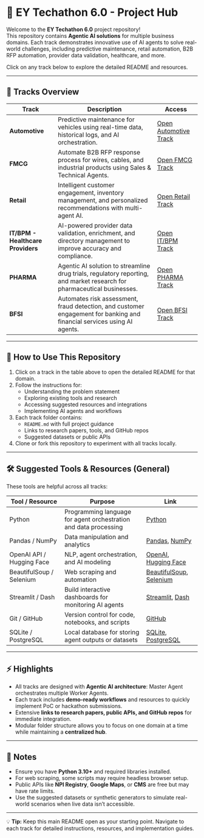 # 🚀 EY Techathon 6.0 - Project Hub

Welcome to the **EY Techathon 6.0** project repository!  
This repository contains **Agentic AI solutions** for multiple business domains. Each track demonstrates innovative use of AI agents to solve real-world challenges, including predictive maintenance, retail automation, B2B RFP automation, provider data validation, healthcare, and more.

Click on any track below to explore the detailed README and resources.

---

## 📂 Tracks Overview

| Track | Description | Access |
|-------|-------------|--------|
| **Automotive** | Predictive maintenance for vehicles using real-time data, historical logs, and AI orchestration. | [Open Automotive Track](./AUTOMOTIVE/README.md) |
| **FMCG** | Automate B2B RFP response process for wires, cables, and industrial products using Sales & Technical Agents. | [Open FMCG Track](./FCMG/README.md) |
| **Retail** | Intelligent customer engagement, inventory management, and personalized recommendations with multi-agent AI. | [Open Retail Track](./RETAIL/README.md) |
| **IT/BPM - Healthcare Providers** | AI-powered provider data validation, enrichment, and directory management to improve accuracy and compliance. | [Open IT/BPM Track](./ITBPM/README.md) |
| **PHARMA** | Agentic AI solution to streamline drug trials, regulatory reporting, and market research for pharmaceutical businesses. | [Open PHARMA Track](./PHARMA/README.md) |
| **BFSI** | Automates risk assessment, fraud detection, and customer engagement for banking and financial services using AI agents. | [Open BFSI Track](./BFSI/README.md) |

---

## 📌 How to Use This Repository

1. Click on a track in the table above to open the detailed README for that domain.
2. Follow the instructions for:
   - Understanding the problem statement
   - Exploring existing tools and research
   - Accessing suggested resources and integrations
   - Implementing AI agents and workflows
3. Each track folder contains:
   - `README.md` with full project guidance
   - Links to research papers, tools, and GitHub repos
   - Suggested datasets or public APIs
4. Clone or fork this repository to experiment with all tracks locally.

---

## 🛠 Suggested Tools & Resources (General)

These tools are helpful across all tracks:

| Tool / Resource | Purpose | Link |
|-----------------|---------|------|
| Python | Programming language for agent orchestration and data processing | [Python](https://www.python.org/) |
| Pandas / NumPy | Data manipulation and analytics | [Pandas](https://pandas.pydata.org/), [NumPy](https://numpy.org/) |
| OpenAI API / Hugging Face | NLP, agent orchestration, and AI modeling | [OpenAI](https://platform.openai.com/), [Hugging Face](https://huggingface.co/) |
| BeautifulSoup / Selenium | Web scraping and automation | [BeautifulSoup](https://www.crummy.com/software/BeautifulSoup/bs4/), [Selenium](https://www.selenium.dev/) |
| Streamlit / Dash | Build interactive dashboards for monitoring AI agents | [Streamlit](https://streamlit.io/), [Dash](https://plotly.com/dash/) |
| Git / GitHub | Version control for code, notebooks, and scripts | [GitHub](https://github.com/) |
| SQLite / PostgreSQL | Local database for storing agent outputs or datasets | [SQLite](https://www.sqlite.org/), [PostgreSQL](https://www.postgresql.org/) |

---

## ⚡ Highlights

- All tracks are designed with **Agentic AI architecture**: Master Agent orchestrates multiple Worker Agents.
- Each track includes **demo-ready workflows** and resources to quickly implement PoC or hackathon submissions.
- Extensive **links to research papers, public APIs, and GitHub repos** for immediate integration.
- Modular folder structure allows you to focus on one domain at a time while maintaining a **centralized hub**.

---

## 📌 Notes

- Ensure you have **Python 3.10+** and required libraries installed.
- For web scraping, some scripts may require headless browser setup.
- Public APIs like **NPI Registry**, **Google Maps**, or **CMS** are free but may have rate limits.
- Use the suggested datasets or synthetic generators to simulate real-world scenarios when live data isn’t accessible.

---

💡 **Tip:** Keep this main README open as your starting point. Navigate to each track for detailed instructions, resources, and implementation guides.

